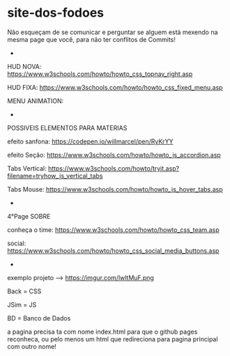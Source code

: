 # site-dos-fodoes

Não esqueçam de se comunicar e perguntar se alguem está mexendo na mesma page que você,
para não ter conflitos de Commits!

-

HUD NOVA:
https://www.w3schools.com/howto/howto_css_topnav_right.asp

HUD FIXA:
https://www.w3schools.com/howto/howto_css_fixed_menu.asp

MENU ANIMATION:


-
POSSIVEIS ELEMENTOS PARA MATERIAS

efeito sanfona:
https://codepen.io/willmarcel/pen/RyKrYY

efeito Seção:
https://www.w3schools.com/howto/howto_js_accordion.asp

Tabs Vertical:
https://www.w3schools.com/howto/tryit.asp?filename=tryhow_js_vertical_tabs

Tabs Mouse:
https://www.w3schools.com/howto/howto_js_hover_tabs.asp

-

4°Page SOBRE

conheça o time:
https://www.w3schools.com/howto/howto_css_team.asp

social:
https://www.w3schools.com/howto/howto_css_social_media_buttons.asp

-

exemplo projeto --> https://imgur.com/lwltMuF.png

Back = CSS

JSim = JS

BD = Banco de Dados

a pagina precisa ta com nome index.html para que o github pages reconheca, ou pelo menos um html que redireciona para pagina principal com outro nome!
